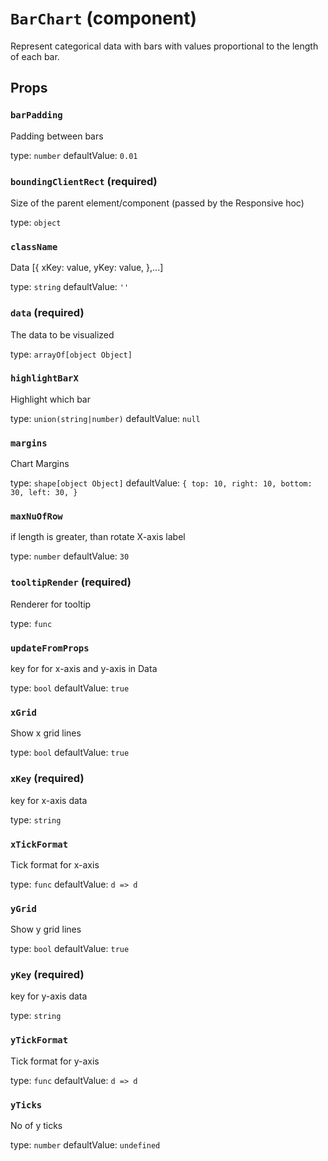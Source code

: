 `BarChart` (component)
======================

Represent categorical data with bars with values proportional to the
length of each bar.

Props
-----

### `barPadding`

Padding between bars

type: `number`
defaultValue: `0.01`


### `boundingClientRect` (required)

Size of the parent element/component (passed by the Responsive hoc)

type: `object`


### `className`

Data
[{
   xKey: value,
   yKey: value,
 },...]

type: `string`
defaultValue: `''`


### `data` (required)

The data to be visualized

type: `arrayOf[object Object]`


### `highlightBarX`

Highlight which bar

type: `union(string|number)`
defaultValue: `null`


### `margins`

Chart Margins

type: `shape[object Object]`
defaultValue: `{
    top: 10,
    right: 10,
    bottom: 30,
    left: 30,
}`


### `maxNuOfRow`

if length is greater, than rotate X-axis label

type: `number`
defaultValue: `30`


### `tooltipRender` (required)

Renderer for tooltip

type: `func`


### `updateFromProps`

key for for x-axis and y-axis in Data

type: `bool`
defaultValue: `true`


### `xGrid`

Show x grid lines

type: `bool`
defaultValue: `true`


### `xKey` (required)

key for x-axis data

type: `string`


### `xTickFormat`

Tick format for x-axis

type: `func`
defaultValue: `d => d`


### `yGrid`

Show y grid lines

type: `bool`
defaultValue: `true`


### `yKey` (required)

key for y-axis data

type: `string`


### `yTickFormat`

Tick format for y-axis

type: `func`
defaultValue: `d => d`


### `yTicks`

No of y ticks

type: `number`
defaultValue: `undefined`

